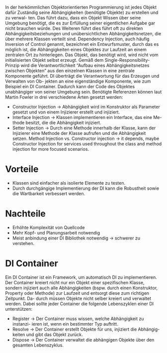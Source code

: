 In der herkömmlichen Objektorientierten Programmierung ist jedes Objekt dafür
Zuständig seine Abhängigkeiten (benötigte Objekte) zu erstellen und zu verwal-
ten. Das führt dazu, dass ein Objekt Wissen über seine Umgebung benötigt,
die es zur Erfüllung seiner eigentlichen Aufgabe gar nicht brauchen würde.
Des Weiteren führt dies führt oft zu direkten Abhängigkeitsbeziehungen und
unübersichtlichen Abhängigkeitsnetzen, die über mehrere Klassen verteilt sind.
Dependency Injection, auch häufig Inversion of Control genannt, bezeichnet ein
Entwurfsmuster, durch das es möglich ist, die Abhängigkeiten eines Objektes
zur Laufzeit an einem zentralen Ort zu hinterlegen. Das Objekt, das benötigt
wird, wird nicht vom initialisierten Objekt selbst erzeugt. Gemäß dem Single-Responsibility-Prinzip wird die Verantwortlichkeit “Aufbau eines Abhängigkeitsnetzes zwischen Objekten” aus den einzelnen Klassen in eine zentrale Komponente geführt.
DI überträgt die Verantwortung für das Erzeugen und Verwalten von Ob-
jekten an eine eigenständige Komponente, wie zum Beispiel ein DI Container.
Dadurch kann der Code des Objektes unabhängiger von seiner Umgebung sein.
Benötigte Referenzen können laut Martin Fowler in drei verschiedene Arten
gesetzt werden:
- Constructor Injection → Abhängigkeit wird im Konstruktor als Parameter
gesetzt und von einem Injizierer erstellt und injiziert.
- Interface Injection → Klassen implementieren ein Interface, das eine Me-
thode besitzt, die die Abhängigkeit injiziert.
- Setter Injection → Durch eine Methode innerhalb der Klasse, kann der
Injizierer eine Methode der Klasse aufrufen und die Abhängigkeit setzen.
Method Injection vs. Constructor injection → it depends, maybe Constructor
Injection for services used throughout the class and method injection for more
focused scenarios.
# Vorteile
- Klassen sind einfacher als isolierte Elemente zu testen.
- Durch durchgängige Implementierung der DI kann die Robustheit sowie die Wartbarkeit verbessert werden.
# Nachteile 
- Erhöhte Komplexität von Quellcode
- Mehr Kopf- und Planungsarbeit notwendig
- Meist anbindung einer DI Bibliothek notwendig → schwerer zu verstehen.
# DI Container
Ein DI Container ist ein Framework, um automatisch DI zu implementieren.
Der Container kreiert nicht nur ein Objekt einer spezifischen Klasse, sondern
injiziert auch alle Abhängigkeiten (bspw. durch einen Konstruktor, Property
oder Methode) zur Laufzeit und entsorgt diese zum richtigen Zeitpunkt. Da-
durch müssen Objekte nicht selber kreiert und verwaltet werden. Dabei sollte
jeder Container die folgende Lebenszyklen einer DI unterstützen:
- Register → Der Container muss wissen, welche Abhängigkeit zu instanzi-
ieren ist, wenn ein bestimmter Typ auftritt.
- Resolve → Der Container erstellt Objekte für uns, injiziert die Abhängig-
keiten und gibt das Objekt zurück.
- Dispose → Der Container verwaltet die abhängigen Objekte über den
gesamten Lebenszyklus.